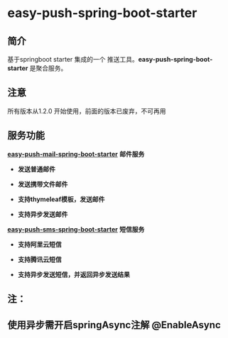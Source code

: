 # easy-push-spring-boot-starter

## 简介



基于springboot starter 集成的一个 推送工具。**easy-push-spring-boot-starter** 是聚合服务。

## 注意

所有版本从1.2.0 开始使用，前面的版本已废弃，不可再用

## 服务功能



**[easy-push-mail-spring-boot-starter](https://github.com/stripling-feng/easy-push-spring-boot-starter/tree/main/easy-push-mail-spring-boot-starter)** **邮件服务**

- **发送普通邮件**

- **发送携带文件邮件**

- **支持thymeleaf模板，发送邮件**

- **支持异步发送邮件**

  

**[easy-push-sms-spring-boot-starter](https://github.com/stripling-feng/easy-push-spring-boot-starter/tree/main/easy-push-sms-spring-boot-starter)** **短信服务**

- **支持阿里云短信**

- **支持腾讯云短信**

- **支持异步发送短信，并返回异步发送结果**

  

## **注：** 

## **使用异步需开启springAsync注解   @EnableAsync**

